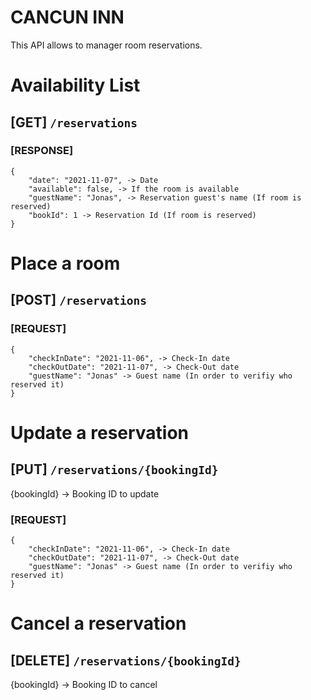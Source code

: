 # CANCUN INN

This API allows to manager room reservations.

# Availability List
## [GET] `/reservations`

### [RESPONSE]
	{
	    "date": "2021-11-07", -> Date
	    "available": false, -> If the room is available
	    "guestName": "Jonas", -> Reservation guest's name (If room is reserved)
	    "bookId": 1 -> Reservation Id (If room is reserved)
	}


    
 # Place a room
## [POST] `/reservations`

### [REQUEST]
	{
		"checkInDate": "2021-11-06", -> Check-In date
		"checkOutDate": "2021-11-07", -> Check-Out date
		"guestName": "Jonas" -> Guest name (In order to verifiy who reserved it)
	}


 # Update a reservation
## [PUT] `/reservations/{bookingId}`

{bookingId} -> Booking ID to update

### [REQUEST]
	{
		"checkInDate": "2021-11-06", -> Check-In date
		"checkOutDate": "2021-11-07", -> Check-Out date
		"guestName": "Jonas" -> Guest name (In order to verifiy who reserved it)
	}

# Cancel a reservation
## [DELETE] `/reservations/{bookingId}` 

{bookingId} -> Booking ID to cancel

